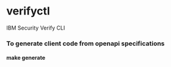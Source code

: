 # verifyctl
IBM Security Verify CLI

### To generate client code from openapi specifications
#### make generate
